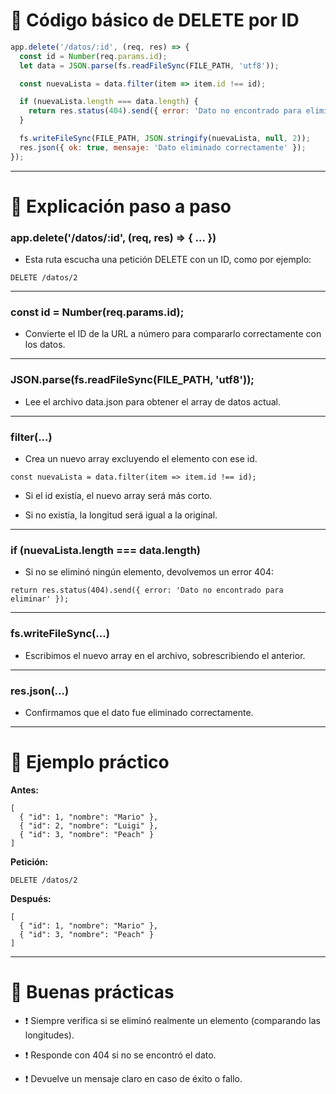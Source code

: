 
# **🧱 Código básico de DELETE por ID**

```js
app.delete('/datos/:id', (req, res) => {
  const id = Number(req.params.id);
  let data = JSON.parse(fs.readFileSync(FILE_PATH, 'utf8'));

  const nuevaLista = data.filter(item => item.id !== id);

  if (nuevaLista.length === data.length) {
    return res.status(404).send({ error: 'Dato no encontrado para eliminar' });
  }

  fs.writeFileSync(FILE_PATH, JSON.stringify(nuevaLista, null, 2));
  res.json({ ok: true, mensaje: 'Dato eliminado correctamente' });
});
```

---

# **🧩 Explicación paso a paso**

  

### **app.delete('/datos/:id', (req, res) => { ... })**

- Esta ruta escucha una petición DELETE con un ID, como por ejemplo:
    

```
DELETE /datos/2
```

  

---

### **const id = Number(req.params.id);**

- Convierte el ID de la URL a número para compararlo correctamente con los datos.
    

---

### **JSON.parse(fs.readFileSync(FILE_PATH, 'utf8'));**

- Lee el archivo data.json para obtener el array de datos actual.
    

---

### **filter(...)**

- Crea un nuevo array excluyendo el elemento con ese id.
    

```
const nuevaLista = data.filter(item => item.id !== id);
```

- Si el id existía, el nuevo array será más corto.
    
- Si no existía, la longitud será igual a la original.
    

---

### **if (nuevaLista.length === data.length)**

- Si no se eliminó ningún elemento, devolvemos un error 404:
    

```
return res.status(404).send({ error: 'Dato no encontrado para eliminar' });
```

  

---

### **fs.writeFileSync(...)**

- Escribimos el nuevo array en el archivo, sobrescribiendo el anterior.
    

---

### **res.json(...)**

- Confirmamos que el dato fue eliminado correctamente.
    

---

# **📘 Ejemplo práctico**

  

**Antes:**

```
[
  { "id": 1, "nombre": "Mario" },
  { "id": 2, "nombre": "Luigi" },
  { "id": 3, "nombre": "Peach" }
]
```

**Petición:**

```
DELETE /datos/2
```

**Después:**

```
[
  { "id": 1, "nombre": "Mario" },
  { "id": 3, "nombre": "Peach" }
]
```

---

# **🧠 Buenas prácticas**

- ❗ Siempre verifica si se eliminó realmente un elemento (comparando las longitudes).
    
- ❗ Responde con 404 si no se encontró el dato.
    
- ❗ Devuelve un mensaje claro en caso de éxito o fallo.
    

